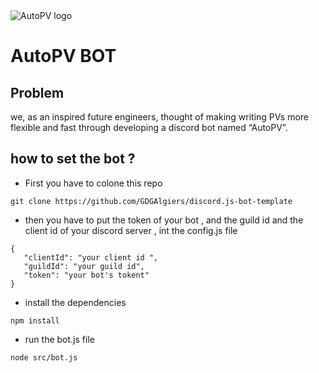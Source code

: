 <img src="https://drive.google.com/file/d/1T95ShFb-t5b4pTPCAOtYzkttmhhd20cN/view?usp=sharing" alt="AutoPV logo" >
<br>

# AutoPV BOT


## Problem 
we, as an inspired future engineers, thought of making writing PVs more flexible and fast through developing a discord bot named “AutoPV”.

## how to set the bot ?

* First you have to colone this repo 
 ```git
 git clone https://github.com/GDGAlgiers/discord.js-bot-template
  ```
* then you have to put the token of your bot , and the guild id and the client id of your discord server , int the config.js file 


 ```
 {
	"clientId": "your client id ",
	"guildId": "your guild id",
	"token": "your bot's tokent"
}
  ```
* install the dependencies
```npm
npm install 
  ```
* run the bot.js file 
```node
node src/bot.js 
  ```
  